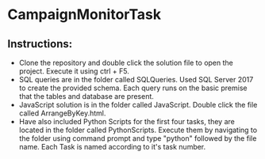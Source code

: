 # CampaignMonitorTask
## Instructions:
- Clone the repository and double click the solution file to open the project. Execute it using ctrl + F5.
- SQL queries are in the folder called SQLQueries. Used SQL Server 2017 to create the provided schema. Each query runs on the basic premise that the tables and database are present.
- JavaScript solution is in the folder called JavaScript. Double click the file called ArrangeByKey.html.
- Have also included Python Scripts for the first four tasks, they are located in the folder called PythonScripts. Execute them by navigating to the folder using command prompt and type "python" followed by the file name. Each Task is named according to it's task number. 
